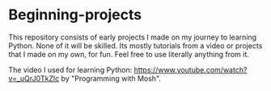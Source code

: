 # Beginning-projects

This repository consists of early projects I made on my journey to learning Python. None of it will be skilled. Its mostly tutorials from a video or projects that I made on my own, for fun. Feel free to use literally anything from it. 

The video I used for learning Python: https://www.youtube.com/watch?v=_uQrJ0TkZlc by "Programming with Mosh".
